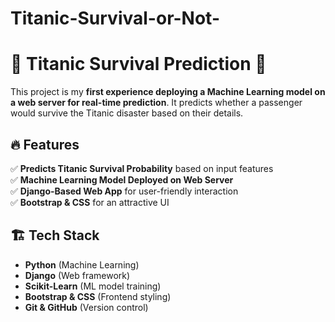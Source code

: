 ﻿# Titanic-Survival-or-Not-
# 🚢 Titanic Survival Prediction 🌊  

This project is my **first experience deploying a Machine Learning model on a web server for real-time prediction**. It predicts whether a passenger would survive the Titanic disaster based on their details.  

## 🔥 Features  
✅ **Predicts Titanic Survival Probability** based on input features  
✅ **Machine Learning Model Deployed on Web Server**  
✅ **Django-Based Web App** for user-friendly interaction  
✅ **Bootstrap & CSS** for an attractive UI  

## 🏗️ Tech Stack  
- **Python** (Machine Learning)  
- **Django** (Web framework)  
- **Scikit-Learn** (ML model training)  
- **Bootstrap & CSS** (Frontend styling)  
- **Git & GitHub** (Version control)  



